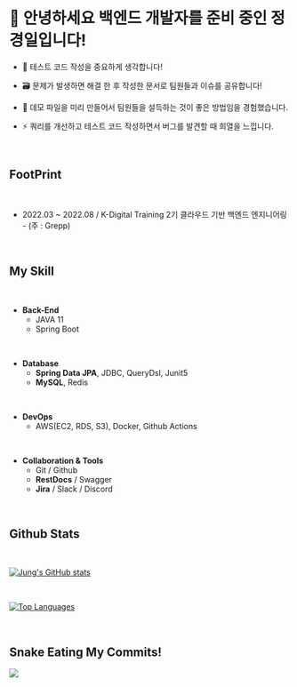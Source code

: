 # 👋 안녕하세요 백엔드 개발자를 준비 중인 정경일입니다!

- 🧪 테스트 코드 작성을 중요하게 생각합니다!

- 🗃 문제가 발생하면 해결 한 후 작성한 문서로 팀원들과 이슈를 공유합니다!

- 📁 데모 파일을 미리 만들어서 팀원들을 설득하는 것이 좋은 방법임을 경험했습니다.

- ⚡ 쿼리를 개선하고 테스트 코드 작성하면서 버그를 발견할 때 희열을 느낍니다.

</br>

## FootPrint

</br>

- 2022.03 ~ 2022.08 / K-Digital Training 2기 클라우드 기반 백엔드 엔지니어링 - (주 : Grepp)

</br>

## My Skill

</br>

- **Back-End**
  - JAVA 11
  - Spring Boot

</br>

- **Database**
  - **Spring Data JPA**, JDBC, QueryDsl, Junit5
  - **MySQL**, Redis

</br>

- **DevOps**
  - AWS(EC2, RDS, S3), Docker, Github Actions

</br>

- **Collaboration & Tools**
  - Git / Github
  - **RestDocs** / Swagger
  - **Jira** / Slack / Discord

</br>

## Github Stats

</br>

<a href="http://www.github.com/jki503" align="left"><img src="https://github-readme-stats.vercel.app/api?username=jki503&show_icons=true&title_color=60BD89&hide=issues&count_private=true&icon_color=a855f7&bg_color=1c1917&hide_border=true&show_icons=true" alt="Jung's GitHub stats" /></a>

</br>

<a href="https://github.com/jki503" align="left"><img src="https://github-readme-stats.vercel.app/api/top-langs/?username=jki503&langs_count=10&title_color=60BD89&text_color=ffffff&icon_color=a855f7&bg_color=1c1917&hide_border=true&locale=en&custom_title=Top%20%Languages" alt="Top Languages" /></a>

</br>

## Snake Eating My Commits!

<div align="left">
	<img src="https://cdn.jsdelivr.net/gh/inseong-so/inseong-so/assets/github-contribution-grid-snake.svg" />
</div>
